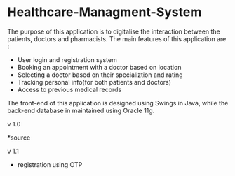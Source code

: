 # Healthcare-Managment-System

The purpose of this application is to digitalise the interaction between the patients, doctors and pharmacists.
The main features of this application are : 
  * User login and registration system
  * Booking an appointment with a doctor based on location
  * Selecting a doctor based on their specializtion and rating
  * Tracking personal info(for both patients and doctors)
  * Access to previous medical records

The front-end of this application is designed using Swings in Java, while the back-end database in maintained using Oracle 11g.

v 1.0

  *source

v 1.1

  * registration using OTP
